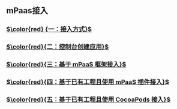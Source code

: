 ## mPaas接入

### [$\color{red} {一：接入方式}$](https://gitee.com/ylyk/technology-share/blob/master/mPaas/accessWay.md)

### [$\color{red}{二：控制台创建应用}$](https://gitee.com/ylyk/technology-share/blob/master/mPaas/consoleCreateApp.md)

### [$\color{red}{三：基于 mPaaS 框架接入}$](https://gitee.com/ylyk/technology-share/blob/master/mPaas/access-mPaas.md)


### [$\color{red}{四：基于已有工程且使用 mPaaS 插件接入}$](https://gitee.com/ylyk/technology-share/blob/master/mPaas/access-exist-mPaas.md)


### [$\color{red}{五：基于已有工程且使用 CocoaPods 接入}$](https://gitee.com/ylyk/technology-share/blob/master/mPaas/access-cocoPpods.md)



